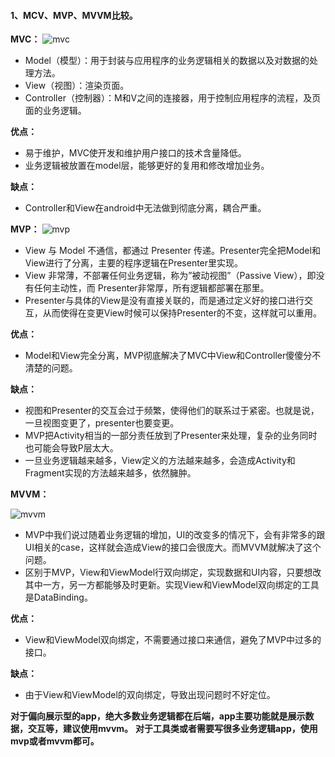 #### 1、MCV、MVP、MVVM比较。

  **MVC：**
    ![mvc](https://github.com/chen-eugene/Interview/blob/master/image/1645b73891f5ff8c.png)
  
  - Model（模型）：用于封装与应用程序的业务逻辑相关的数据以及对数据的处理方法。  
  - View（视图）：渲染页面。  
  - Controller（控制器）：M和V之间的连接器，用于控制应用程序的流程，及页面的业务逻辑。
  
  **优点：**
  
  - 易于维护，MVC使开发和维护用户接口的技术含量降低。
  - 业务逻辑被放置在model层，能够更好的复用和修改增加业务。
  
  **缺点：**
 
  - Controller和View在android中无法做到彻底分离，耦合严重。
  
  
  **MVP：**
  ![mvp](https://github.com/chen-eugene/Interview/blob/master/image/1645b738c9d09633.png)
  
  - View 与 Model 不通信，都通过 Presenter 传递。Presenter完全把Model和View进行了分离，主要的程序逻辑在Presenter里实现。
  - View 非常薄，不部署任何业务逻辑，称为”被动视图”（Passive View），即没有任何主动性，而 Presenter非常厚，所有逻辑都部署在那里。
  - Presenter与具体的View是没有直接关联的，而是通过定义好的接口进行交互，从而使得在变更View时候可以保持Presenter的不变，这样就可以重用。
  
  **优点：**
  
  - Model和View完全分离，MVP彻底解决了MVC中View和Controller傻傻分不清楚的问题。
  
  **缺点：**
  
  - 视图和Presenter的交互会过于频繁，使得他们的联系过于紧密。也就是说，一旦视图变更了，presenter也要变更。
  - MVP把Activity相当的一部分责任放到了Presenter来处理，复杂的业务同时也可能会导致P层太大。
  - 一旦业务逻辑越来越多，View定义的方法越来越多，会造成Activity和Fragment实现的方法越来越多，依然臃肿。
  
  **MVVM：**
  
  ![mvvm](https://github.com/chen-eugene/Interview/blob/master/image/1645b738e643cfc6.png)
  
  - MVP中我们说过随着业务逻辑的增加，UI的改变多的情况下，会有非常多的跟UI相关的case，这样就会造成View的接口会很庞大。而MVVM就解决了这个问题。
  - 区别于MVP，View和ViewModel行双向绑定，实现数据和UI内容，只要想改其中一方，另一方都能够及时更新。实现View和ViewModel双向绑定的工具是DataBinding。
  
  **优点：**
  
  - View和ViewModel双向绑定，不需要通过接口来通信，避免了MVP中过多的接口。
  
  **缺点：**
  
  - 由于View和ViewModel的双向绑定，导致出现问题时不好定位。
  
  **对于偏向展示型的app，绝大多数业务逻辑都在后端，app主要功能就是展示数据，交互等，建议使用mvvm。**
  **对于工具类或者需要写很多业务逻辑app，使用mvp或者mvvm都可。**
  
  
  
  
  
  
  
  
  
  
  
  
  
  
  
  
  
  
  
  
  
  
  
  
  
  
  
  
  
  
  
  
  
  
  
  
  



  

